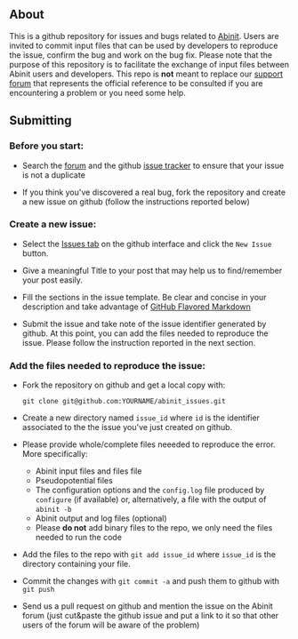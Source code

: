 ## About 

This is a github repository for issues and bugs related to [Abinit](http://www.abinit.org/). 
Users are invited to commit input files that can be used by developers to reproduce the issue,
confirm the bug and work on the bug fix. 
Please note that the purpose of this repository is to facilitate the exchange of input files
between Abinit users and developers. 
This repo is **not** meant to replace our [support forum](http://forum.abinit.org/)
that represents the official reference to be consulted if you are encountering
a problem or you need some help.

## Submitting

### Before you start:

* Search the [forum](http://forum.abinit.org/) and the github 
  [issue tracker](https://github.com/abinit/abinit_issues/issues)
  to ensure that your issue is not a duplicate

* If you think you've discovered a real bug, fork the repository and create 
  a new issue on github (follow the instructions reported below)

### Create a new issue:

* Select the [Issues tab](https://github.com/abinit/abinit_issues/issues)
  on the github interface and click the `New Issue` button.

* Give a meaningful Title to your post that may help us to find/remember your post easily. 

* Fill the sections in the issue template. Be clear and concise in your description and 
  take advantage of [GitHub Flavored Markdown](https://help.github.com/categories/writing-on-github/)

* Submit the issue and take note of the issue identifier generated by github. 
  At this point, you can add the files needed to reproduce the issue. 
  Please follow the instruction reported in the next section.

### Add the files needed to reproduce the issue:

* Fork the repository on github and get a local copy with:
  ```
  git clone git@github.com:YOURNAME/abinit_issues.git
  ```

* Create a new directory named `issue_id` where `id` is the identifier associated 
  to the the issue you've just created on github.

* Please provide whole/complete files neeeded to reproduce the error. More specifically:

    * Abinit input files and files file
    * Pseudopotential files
    * The configuration options and the `config.log` file produced by `configure` (if available)
      or, alternatively, a file with the output of `abinit -b` 
    * Abinit output and log files (optional)
    * Please **do not** add binary files to the repo, we only need the files needed to run
      the code

* Add the files to the repo with `git add issue_id` where `issue_id` is the directory containing your file.

* Commit the changes with `git commit -a` and push them to github with `git push`

* Send us a pull request on github and mention the issue on the Abinit forum (just cut&paste
  the github issue and put a link to it so that other users of the forum will be aware of the problem)
